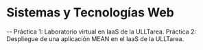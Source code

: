 # Sistemas y Tecnologías Web

-- Práctica 1: Laboratorio virtual en IaaS de la ULLTarea.
Práctica 2: Despliegue de una aplicación MEAN en el IaaS de la ULLTarea.

